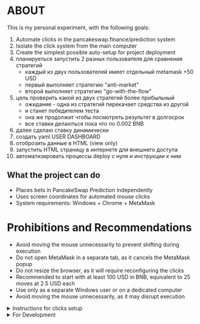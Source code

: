 # ABOUT

This is my personal experiment, with the following goals:

1. Automate clicks in the pancakeswap.finance/prediction system
2. Isolate the click system from the main computer
3. Create the simplest possible auto-setup for project deployment
4. планируеться запустить 2 разных пользователя для сравнения стратегий
    - каждый из двух пользователей имеет отдельный metamask +50 USD
    - первый выполняет стратегию "anti-market"
    - второй выполняет стратегию "go-with-the-flow"
5. цель проверить какой из двух стратегий более прибыльный
    - ожидание - одна из стратегий перекачает средства из другой
    - и станет победителем теста 
    - она же продолжит чтобы посмотреть результят в долгосрок
    - все ставки делаються пока что по 0.002 BNB
6. далее сделаю ставку динамически
7. создать yaml USER DASHBOARD
8. отоброзить данные в HTML (view only)
9. запустить HTML страницу в интернете для внешнего доступа
10. автоматизировать процессы deploy с нуля и инструкции к ним

## What the project can do

- Places bets in PancakeSwap Prediction independently
- Uses screen coordinates for automated mouse clicks
- System requirements: Windows + Chrome + MetaMask


# Prohibitions and Recommendations

- Avoid moving the mouse unnecessarily to prevent shifting during execution
- Do not open MetaMask in a separate tab, as it cancels the MetaMask popup
- Do not resize the browser, as it will require reconfiguring the clicks
- Recommended to start with at least 100 USD in BNB, equivalent to 25 moves at 2.5 USD each
- Use only as a separate Windows user or on a dedicated computer
- Avoid moving the mouse unnecessarily, as it may disrupt execution

<!-- ---------------------- -->

<details>

  <summary>Instructions for clicks setup</summary>

<details>

<summary>CLICK_CANDLE_COLOR</summary>

![alt text](CORE/SETUP/instructions_images/CLICK_CANDLE_COLOR.png)

</details>

</details>

<!-- ---------------------- -->

<details>

  <summary>For Development</summary>

### VERSION

- v.0.0.1 Automatically creates an order
- v.0.0.2 Automatically collects winnings
- v.1.0.0 Created an A_AUTORUN flow for auto-login after PC restart
- v.1.0.1 созданы примеры настройки с изоброжением
- v.1.0.2 осуществлены 4 стратегии
- v.1.0.3 начато осуществление C_SETUP

### IN FUTURE

- Plan to test functionality
- Including PC restart on a separate Windows user
- Plan to create a user-friendly click setup tool with hints
- Plan to conduct color tests when connecting pixels with color

# INSTALL

```
pip install -r requirements.txt
```

# RUN

```
python run.py
```

# DOWNLOAD UPDATED FROM REMOTE REPO

```
git pull
```

# UPDATE REMOTE REPO

```
git add .
git commit -m "v.1.0.3 начато осуществление C_SETUP"
git push

```

✅ ☑️ ✔️ ✳️ ❌ ❎ ✖️ 🔁 🔂 🔄
🚀 ⚙️ 💻 🔥 🧪 🐞 📝 🛠️ 🔄 🕒
📈 📉 🗂️ 📦 🎯 📚 🧰 🏁 🔔 💡
🛑 🔍 🏗️ 🧩 🧭 🛡️ 🍀 🌐 📢 🧯
🛫 🎉 🧿 🖥️ 💾 🧬 🧑‍💻 🧑‍🔬 📊 📋
📌 📎 🖱️ 🖨️ 🗃️ 📂 🗒️ 🛒 🧹 🖊️
🗑️ 🕹️ 🧲 🧱 🏷️ 🏆 🥇 📜 📅 🗓️ 🔗
🔒 🔓 🗝️ 🧊 🧞 🧺 🧳 📡 🏢 🏭
🏠 🏘️ 🏚️ 🌟 🎨 🧡 💙 💚 💛 💜
🩵 🩷 🔋 🧨 🧤 🧦 🧥 🧢 🧴 🧵
🧶 🛎️ 🛏️ 🛋️ 🚪 🚧 🚦 🚥 🚨 🚒
🚑 🚓 🗄️ 🗳️ 📫 📪 📬 📭 📮 📨
📩 📤 📥 📧 🔬 🔭 🕵️‍♂️ 🕵️‍♀️ 🧑‍🏫
🧑‍🔧 🧑‍🔩 🧑‍🎨 🧑‍🚀 🧑‍✈️ 🧑‍🚒 🧑‍⚕️ 🧑‍🎤 🔨 🔧
🔩 🗜️ 🖲️ 💾 💿 📀 📼 🧫 ⚡ 🌀
🌪️ 🛸 🎲 🎮 🐛 🐜 🦠 ⏫ ⏬ ⏩
⏪ ⏭️ ⏮️ 🆗 🆕 🆙
🪙 🪙 💰 💴 💵 💶 💷 💸 💳 🏦

</details>
